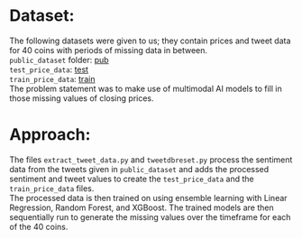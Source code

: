 # Dataset:
The following datasets were given to us; they contain prices and tweet data for 40 coins with periods of missing data in between.</br>
`public_dataset` folder: [pub](https://drive.google.com/drive/folders/1D8P_FbvU3pNVz6IGnWXXEAdn7FQGFnbk?usp=drive_link)</br>
`test_price_data`: [test](https://drive.google.com/drive/folders/12KBPtgpdEQreae4hCTbD77ko3vHYY3HC?usp=drive_link)</br>
`train_price_data`: [train](https://drive.google.com/drive/folders/19UTES3MGs9gIzDtTzJ8t1L0l3AlwmU9T?usp=drive_link)</br>
The problem statement was to make use of multimodal AI models to fill in those missing values of closing prices.</br>
# Approach:
The files `extract_tweet_data.py` and `tweetdbreset.py` process the sentiment data from the tweets given in `public_dataset` and adds the processed sentiment and tweet values to create the `test_price_data` and the `train_price_data` files.</br>
The processed data is then trained on using ensemble learning with Linear Regression, Random Forest, and XGBoost. The trained models are then sequentially run to generate the missing values over the timeframe for each of the 40 coins.</br>

